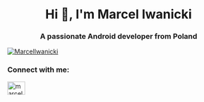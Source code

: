<h1 align="center">Hi 👋, I'm Marcel Iwanicki</h1>
<h3 align="center">A passionate Android developer from Poland</h3>

<p align="left"> <a href="https://github.com/ryo-ma/github-profile-trophy"><img src="https://github-profile-trophy.vercel.app/?username=MarcelIwanicki" alt="MarcelIwanicki" /></a> </p>

<h3 align="left">Connect with me:</h3>
<p align="left">
<a href="https://www.linkedin.com/in/marcel-iwanicki-927895220" target="blank"><img align="center" src="https://raw.githubusercontent.com/rahuldkjain/github-profile-readme-generator/master/src/images/icons/Social/linked-in-alt.svg" alt="marcel-iwanicki" height="30" width="40" /></a>
</p>
